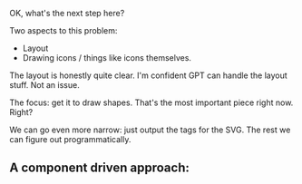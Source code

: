 OK, what's the next step here?

Two aspects to this problem:
- Layout
- Drawing icons / things like icons themselves.

The layout is honestly quite clear. I'm confident GPT can handle the layout stuff. Not an issue.

The focus: get it to draw shapes. That's the most important piece right now. Right?

We can go even more narrow: just output the <path> tags for the SVG. The rest we can figure out programmatically.

A component driven approach:
- 